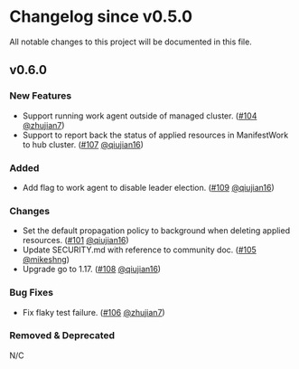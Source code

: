 # Changelog since v0.5.0
All notable changes to this project will be documented in this file.

## v0.6.0

### New Features 
* Support running work agent outside of managed cluster. ([#104](https://github.com/open-cluster-management-io/work/pull/104) [@zhujian7](https://github.com/zhujian7))
* Support to report back the status of applied resources in ManifestWork to hub cluster. ([#107](https://github.com/open-cluster-management-io/work/pull/107) [@qiujian16](https://github.com/qiujian16))

### Added
* Add flag to work agent to disable leader election. ([#109](https://github.com/open-cluster-management-io/work/pull/109) [@qiujian16](https://github.com/qiujian16))

### Changes
* Set the default propagation policy to background when deleting applied resources. ([#101](https://github.com/open-cluster-management-io/work/pull/101) [@qiujian16](https://github.com/qiujian16))
* Update SECURITY.md with reference to community doc. ([#105](https://github.com/open-cluster-management-io/work/pull/105) [@mikeshng](https://github.com/mikeshng))
* Upgrade go to 1.17. ([#108](https://github.com/open-cluster-management-io/work/pull/108) [@qiujian16](https://github.com/qiujian16))

### Bug Fixes
* Fix flaky test failure. ([#106](https://github.com/open-cluster-management-io/work/pull/106) [@zhujian7](https://github.com/zhujian7))

### Removed & Deprecated
N/C
